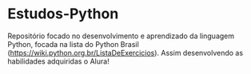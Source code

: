 # Estudos-Python
Repositório focado no desenvolvimento e aprendizado da linguagem Python, focada na lista do Python Brasil (https://wiki.python.org.br/ListaDeExercicios). Assim desenvolvendo as habilidades adquiridas o Alura!
